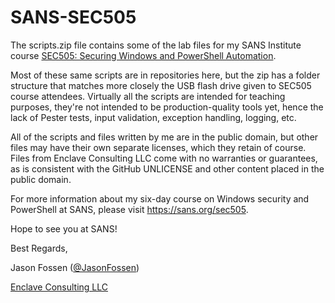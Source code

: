 # SANS-SEC505
The scripts.zip file contains some of the lab files for my SANS Institute course [SEC505: Securing Windows and PowerShell Automation](https://sans.org/sec505).

Most of these same scripts are in repositories here, but the zip has a folder structure that matches more closely the USB flash drive given to SEC505 course attendees.  Virtually all the scripts are intended for teaching purposes, they're not intended to be production-quality tools yet, hence the lack of Pester tests, input validation, exception handling, logging, etc.

All of the scripts and files written by me are in the public domain, but other files may have their own separate licenses, which they retain of course.  Files from Enclave Consulting LLC come with no warranties or guarantees, as is consistent with the GitHub UNLICENSE and other content placed in the public domain.

For more information about my six-day course on Windows security and PowerShell at SANS, please visit https://sans.org/sec505.  

Hope to see you at SANS!

Best Regards,

Jason Fossen ([@JasonFossen](https://twitter.com/JasonFossen))

[Enclave Consulting LLC](http:/www.enclaveconsulting.com)
